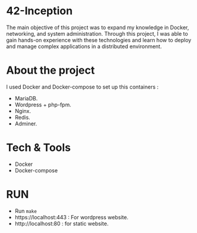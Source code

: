 # 42-Inception
The main objective of this project was to expand my knowledge in Docker, networking, and system administration. Through this project, 
I was able to gain hands-on experience with these technologies and learn how to deploy and manage complex applications in a distributed environment.
# About the project
I used Docker and Docker-compose to set up this containers :
- MariaDB.
- Wordpress + php-fpm.
- Nginx.
- Redis.
- Adminer.
# Tech & Tools
- Docker
- Docker-compose
# RUN
- Run ```make```
- https://localhost:443 : For wordpress website.
- http://localhost:80 : for static website.
